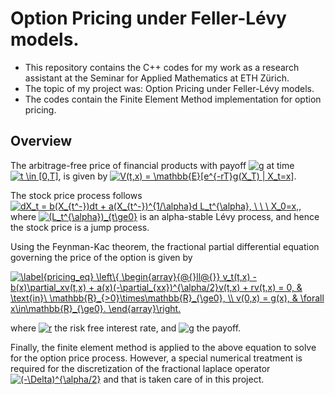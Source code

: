 # Option Pricing under Feller-Lévy models. 

* This repository contains the C++ codes for my work as a research assistant at the Seminar for Applied Mathematics at ETH Zürich. 
* The topic of my project was: Option Pricing under Feller-Lévy models. 
* The codes contain the Finite Element Method implementation for option pricing. 

## Overview
The arbitrage-free price of financial products with payoff <a href="https://www.codecogs.com/eqnedit.php?latex=g" target="_blank"><img src="https://latex.codecogs.com/gif.latex?g" title="g" /></a> at time <a href="https://www.codecogs.com/eqnedit.php?latex=t&space;\in&space;[0,T]" target="_blank"><img src="https://latex.codecogs.com/gif.latex?t&space;\in&space;[0,T]" title="t \in [0,T]" /></a>, is given by
<a href="https://www.codecogs.com/eqnedit.php?latex=V(t,x)&space;=&space;\mathbb{E}[e^{-rT}g(X_T)&space;|&space;X_t=x]" target="_blank"><img src="https://latex.codecogs.com/gif.latex?V(t,x)&space;=&space;\mathbb{E}[e^{-rT}g(X_T)&space;|&space;X_t=x]" title="V(t,x) = \mathbb{E}[e^{-rT}g(X_T) | X_t=x]" /></a>.

The stock price process follows <a href="https://www.codecogs.com/eqnedit.php?latex=dX_t&space;=&space;b(X_{t^-})dt&space;&plus;&space;a(X_{t^-})^{1/\alpha}d&space;L_t^{\alpha},&space;\&space;\&space;\&space;X_0=x," target="_blank"><img src="https://latex.codecogs.com/gif.latex?dX_t&space;=&space;b(X_{t^-})dt&space;&plus;&space;a(X_{t^-})^{1/\alpha}d&space;L_t^{\alpha},&space;\&space;\&space;\&space;X_0=x," title="dX_t = b(X_{t^-})dt + a(X_{t^-})^{1/\alpha}d L_t^{\alpha}, \ \ \ X_0=x," /></a>, where  <a href="https://www.codecogs.com/eqnedit.php?latex=(L_t^{\alpha})_{t\ge0}" target="_blank"><img src="https://latex.codecogs.com/gif.latex?(L_t^{\alpha})_{t\ge0}" title="(L_t^{\alpha})_{t\ge0}" /></a> is an alpha-stable Lévy process, and hence the stock price is a jump process.

Using the Feynman-Kac theorem, the fractional partial differential equation governing the price of the option is given by

<a href="https://www.codecogs.com/eqnedit.php?latex=\label{pricing_eq}&space;\left\{&space;\begin{array}{@{}ll@{}}&space;v_t(t,x)&space;-&space;b(x)\partial_xv(t,x)&space;&plus;&space;a(x)(-\partial_{xx})^{\alpha/2}v(t,x)&space;&plus;&space;rv(t,x)&space;=&space;0,&space;&&space;\text{in}\&space;\mathbb{R}_{>0}\times\mathbb{R}_{\ge0},&space;\\&space;v(0,x)&space;=&space;g(x),&space;&&space;\forall&space;x\in\mathbb{R}_{\ge0}.&space;\end{array}\right." target="_blank"><img src="https://latex.codecogs.com/gif.latex?\label{pricing_eq}&space;\left\{&space;\begin{array}{@{}ll@{}}&space;v_t(t,x)&space;-&space;b(x)\partial_xv(t,x)&space;&plus;&space;a(x)(-\partial_{xx})^{\alpha/2}v(t,x)&space;&plus;&space;rv(t,x)&space;=&space;0,&space;&&space;\text{in}\&space;\mathbb{R}_{>0}\times\mathbb{R}_{\ge0},&space;\\&space;v(0,x)&space;=&space;g(x),&space;&&space;\forall&space;x\in\mathbb{R}_{\ge0}.&space;\end{array}\right." title="\label{pricing_eq} \left\{ \begin{array}{@{}ll@{}} v_t(t,x) - b(x)\partial_xv(t,x) + a(x)(-\partial_{xx})^{\alpha/2}v(t,x) + rv(t,x) = 0, & \text{in}\ \mathbb{R}_{>0}\times\mathbb{R}_{\ge0}, \\ v(0,x) = g(x), & \forall x\in\mathbb{R}_{\ge0}. \end{array}\right." /></a>

where <a href="https://www.codecogs.com/eqnedit.php?latex=r" target="_blank"><img src="https://latex.codecogs.com/gif.latex?r" title="r" /></a> the risk free interest rate, and <a href="https://www.codecogs.com/eqnedit.php?latex=g" target="_blank"><img src="https://latex.codecogs.com/gif.latex?g" title="g" /></a> the payoff. 

Finally, the finite element method is applied to the above equation to solve for the option price process. However, a special numerical treatment is required for the discretization of the fractional laplace operator <a href="https://www.codecogs.com/eqnedit.php?latex=(-\Delta)^{\alpha/2}" target="_blank"><img src="https://latex.codecogs.com/gif.latex?(-\Delta)^{\alpha/2}" title="(-\Delta)^{\alpha/2}" /></a> and that is taken care of in this project. 

